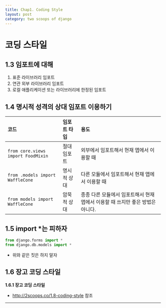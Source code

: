 ```yaml
---
title: Chap1. Coding Style
layout: post
category: two scoops of django
---
```


# 코딩 스타일
## 1.3 임포트에 대해
1. 표준 라이브러리 임포트
2. 연관 외부 라이브러리 임포트
3. 로컬 애플리케이션 또는 라이브러리에 한정된 임포트

## 1.4 명시적 성격의 상대 임포트 이용하기
|코드|임포트 타입|용도|
|:------|:----|:-------|
| `from core.views import FoodMixin` | 절대 임포트 | 외부에서 임포트해서 현재 앱에서 이용할 때|
| `from .models import WaffleCone` | 명시적 상대 | 다른 모듈에서 임포트해서 현재 앱에서 이용할 때|
|`from models import WaffleCone`| 암묵적 상대| 종종 다른 모듈에서 임포트해서 현재 앱에서 이용할 때 쓰지만 좋은 방법은 아니다.|

## 1.5 import \*는 피하자

``` python
from django.forms import *
from django.db.models import *
```
- 위와 같은 짓은 하지 말자

## 1.6 장고 코딩 스타일

__1.6.1 장고 코딩 스타일__
- http://2scoops.co/1.8-coding-style 참조



-------------
